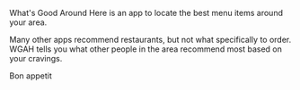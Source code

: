 What's Good Around Here is an app to locate the best menu items around your area. 

Many other apps recommend restaurants, but not what specifically to order. 
WGAH tells you what other people in the area recommend most based on your cravings.

Bon appetit
